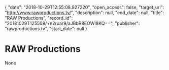 {
  "date": "2018-10-29T12:55:08.927220", 
  "open_access": false, 
  "target_url": "http://www.rawproductions.tv/", 
  "description": null, 
  "end_date": null, 
  "title": "RAW Productions", 
  "record_id": "20181029T125508/+n2ruar9/aJBbR8EOWI8KQ==", 
  "publisher": "rawproductions.tv", 
  "start_date": null
}

# RAW Productions

None